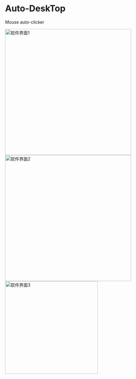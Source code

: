 # Auto-DeskTop
Mouse auto-clicker


<img width="412" alt="软件界面1" src="https://github.com/lv1585870087/Auto-DeskTop/assets/45760920/51dc8138-d33e-46ab-a345-b0dcb8df9dc5">


<img width="412" alt="软件界面2" src="https://github.com/lv1585870087/Auto-DeskTop/assets/45760920/c67d9cd0-1056-4590-bce9-34627f40ff1c">


<img width="303" alt="软件界面3" src="https://github.com/lv1585870087/Auto-DeskTop/assets/45760920/7ee4391c-3c6d-4bce-a0a7-62237148159f">


